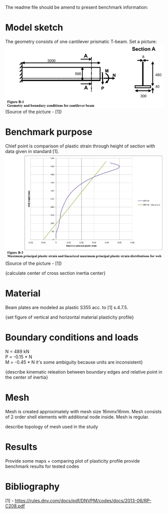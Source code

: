   The readme file should be amend to present benchmark information:

# Model sketch
The geometry consists of one cantilever prismatic T-beam.
Set a picture:
![Kiku](readme_images/B_1_1_geometry_and_boundary_conditions.png)
(Source of the picture - [1])


# Benchmark purpose
Chief point is comparison of plastic strain through height of section with data given in standard [1].
![Kiku](readme_images/B_1_1_plasticity_aim_profile.png)
(Source of the picture - [1])


{calculate center of cross section inertia center}

# Material
Beam plates are modeled as plastic S355 acc. to [1] s.4.7.5.

{set figure of vertical and horizontal material plasticity profile}

# Boundary conditions and loads
N = 489 kN  
P = -0.15 * N   
M = -0.45 * N  it's some ambiguity because units are inconsistent}

{describe kinematic releation between boundary edges and relative point in the center of inertia}

# Mesh
Mesh is created approximately with mesh size 16mmx16mm.
Mesh consists of 2 order shell elements with  additional node inside.
Mesh is regular.

  describe topology of mesh used in the study
# Results
Provide some maps + comparing plot of plasticity profile
  provide benchmark results for tested codes

# Bibliography
[1] - https://rules.dnv.com/docs/pdf/DNVPM/codes/docs/2013-06/RP-C208.pdf
